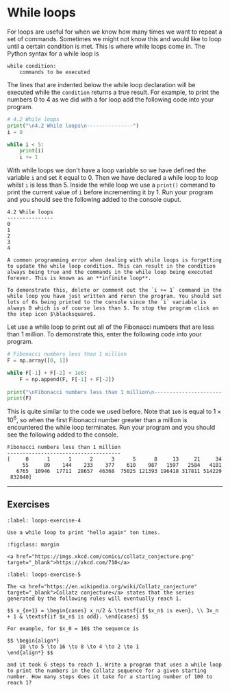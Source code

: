 # While loops

For loops are useful for when we know how many times we want to repeat a set of commands. Sometimes we might not know this and would like to loop until a certain condition is met. This is where while loops come in. The Python syntax for a while loop is

```text
while condition:
    commands to be executed
```

The lines that are indented below the while loop declaration will be executed while the `condition` returns a true result. For example, to print the numbers 0 to 4 as we did with a for loop add the following code into your program.

```python
# 4.2 While loops
print("\n4.2 While loops\n---------------")
i = 0

while i < 5:
    print(i)
    i += 1
```

With while loops we don't have a loop variable so we have defined the variable `i` and set it equal to 0. Then we have declared a while loop to loop whilst `i` is less than 5. Inside the while loop we use a `print()` command to print the current value of `i` before incrementing it by 1. Run your program and you should see the following added to the console ouput.

```text
4.2 While loops
---------------
0
1
2
3
4
```

```{warning}
A common programming error when dealing with while loops is forgetting to update the while loop condition. This can result in the condition always being true and the commands in the while loop being executed forever. This is known as an **infinite loop**. 

To demonstrate this, delete or comment out the `i += 1` command in the while loop you have just written and rerun the program. You should set lots of 0s being printed to the console since the `i` variable is always 0 which is of course less than 5. To stop the program click on the stop icon $\blacksquare$. 
```

Let use a while loop to print out all of the Fibonacci numbers that are less than 1 million. To demonstrate this, enter the following code into your program.

```python
# Fibonacci numbers less than 1 million
F = np.array([0, 1])

while F[-1] + F[-2] < 1e6:
    F = np.append(F, F[-1] + F[-2])
    
print("\nFibonacci numbers less than 1 million\n-------------------------------------")
print(F)
```

This is quite similar to the code we used before. Note that `1e6` is equal to $1 \times 10^6$, so when the first Fibonacci number greater than a million is encountered the while loop terminates. Run your program and you should see the following added to the console.

```text
Fibonacci numbers less than 1 million
-------------------------------------
[     0      1      1      2      3      5      8     13     21     34
     55     89    144    233    377    610    987   1597   2584   4181
   6765  10946  17711  28657  46368  75025 121393 196418 317811 514229
 832040]
```

---

## Exercises

```{exercise}
:label: loops-exercise-4

Use a while loop to print "hello again" ten times.
```

```{figure} https://imgs.xkcd.com/comics/collatz_conjecture.png
:figclass: margin

<a href="https://imgs.xkcd.com/comics/collatz_conjecture.png" target="_blank">https://xkcd.com/710</a>
```

```{exercise}
:label: loops-exercise-5

The <a href="https://en.wikipedia.org/wiki/Collatz_conjecture" target="_blank">Collatz conjecture</a> states that the series generated by the following rules will eventually reach 1.

$$ x_{n+1} = \begin{cases} x_n/2 & \textsf{if $x_n$ is even}, \\ 3x_n + 1 & \textsf{if $x_n$ is odd}. \end{cases} $$

For example, for $x_0 = 10$ the sequence is

$$ \begin{align*}
    10 \to 5 \to 16 \to 8 \to 4 \to 2 \to 1
\end{align*} $$

and it took 6 steps to reach 1. Write a program that uses a while loop to print the numbers in the Collatz sequence for a given starting number. How many steps does it take for a starting number of 100 to reach 1?
```
